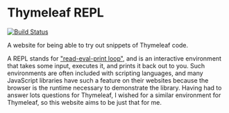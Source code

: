 
Thymeleaf REPL
==============

[![Build Status](https://travis-ci.com/ultraq/thymeleaf-repl.svg)](https://travis-ci.com/ultraq/thymeleaf-repl)

A website for being able to try out snippets of Thymeleaf code.

A REPL stands for ["read-eval-print loop"](https://en.wikipedia.org/wiki/Read%E2%80%93eval%E2%80%93print_loop),
and is an interactive environment that takes some input, executes it, and prints
it back out to you.  Such environments are often included with scripting
languages, and many JavaScript libraries have such a feature on their websites
because the browser is the runtime necessary to demonstrate the library.  Having
had to answer lots questions for Thymeleaf, I wished for a similar environment
for Thymeleaf, so this website aims to be just that for me.
